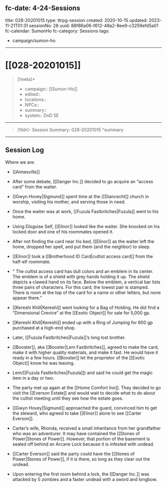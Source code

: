 fc-date: 4-24-Sessions
---
title: 028-20201015
type: ttrpg-session
created: 2020-10-15
updated: 2023-11-21T01:31
sessionNo: 28
uuid: 88f86a06-f612-48a2-8ee9-c3259efd5a01
fc-calendar: SumonHo
fc-category: Sessions
tags:
  - campaign/sumon-ho
---

# [[028-20201015]]

> [!meta]+
>
> - campaign:: [[Sumon-Ho]]
> - edited::
> - locations::
> - NPCs::
> - summary::
> - system:: DnD 5E

---

> [!tldr]- Session Summary: 028-20201015
>  ^summary

---

## Session Log

Where we are:
- [[Aimesville]]

- After some debate, [[Danger Inc.]]  decided to go acquire an “access card” from the waiter.
- [[Gwyn Hovey|Sigmund]] spent time at the [[Diancecht]] church in worship, visiting his mother, and serving those in need.
- Once the waiter was at work, [[Fuzula Fastbritches|Fuzula]] went to his home.
- Using Disguise Self, [[Elinor]] looked like the waiter. She knocked on his locked door and one of his roommates opened it.
- After not finding the card near his bed, [[Elinor]] as the waiter left the home, dropped her spell, and put them (and the neighbor) to sleep.
- [[Elinor]] took a [[Brotherhood ID Card|cultist access card]] from the half-elf roommate.
- ” The cultist access card has dull colors and an emblem in its center. The emblem is of a shield with grey hands holding it up. The shield depicts a clawed hand on its face. Below the emblem, a vertical bar lists three pairs of characters. For this card, the lowest pair is stamped. There is room at the top of the card for a name or other letters, but none appear there.”
- [[Kereshi Khill|Kereshi]] went looking for a Bag of Holding. He did find a “Dimensional Crevice” at the [[Exotic Object]] for sale for 5,000 gp.
- [[Kereshi Khill|Kereshi]] ended up with a Ring of Jumping for 600 gp purchased at a high-end shop.
- Later, [[Fuzula Fastbritches|Fuzula]]’s long lost brother.
- [[Booster]], aka [[Booster|Lem Fastbritches]], agreed to make the card, make it with higher quality materials, and make it fast. He would have it ready in a few hours. [[Booster]] let the proprietor of the [[Exotic Object]] know he was leaving.
- Lem/[[Fuzula Fastbritches|Fuzula]]) and said he could get the magic item in a day or two.
- The party met up again at the [[Home Comfort Inn]]. They decided to go visit the [[Everson Estate]] and would wait to decide what to do about the cultist meeting until they see how the estate goes.
- [[Gwyn Hovey|Sigmund]] approached the guard, convinced him to get the steward, who agreed to take [[Elinor]] alone to see [[Carter Everson]].
- Carter’s wife, Rhonda, received a small inheritance from her grandfather who was an adventurer. It may have contained the [[Stones of Power|Stones of Power]]. However, that portion of the basement is sealed off behind an Arcane Lock because it is infested with undead.
- [[Carter Everson]] said the party could have the [[Stones of Power|Stones of Power]], if it is there, so long as they clear out the undead.
- Upon entering the first room behind a lock, the [[Danger Inc.]]  was attacked by 5 zombies and a faster undead with a sword and longbow.

